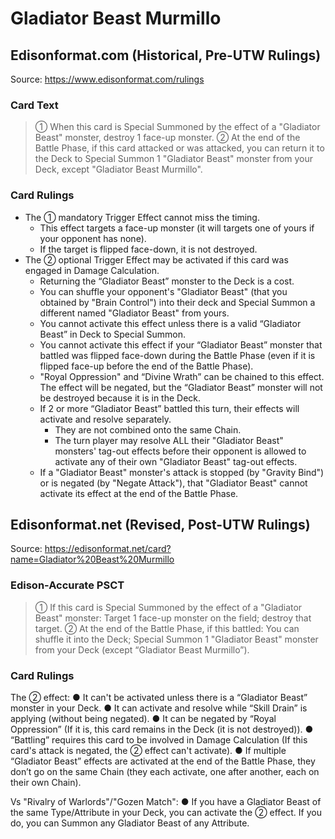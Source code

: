# Gladiator Beast Murmillo

## Edisonformat.com (Historical, Pre-UTW Rulings)

Source: https://www.edisonformat.com/rulings

### Card Text

> ① When this card is Special Summoned by the effect of a "Gladiator Beast" monster, destroy 1 face-up monster. ② At the end of the Battle Phase, if this card attacked or was attacked, you can return it to the Deck to Special Summon 1 "Gladiator Beast" monster from your Deck, except "Gladiator Beast Murmillo".

### Card Rulings

*   The ① mandatory Trigger Effect cannot miss the timing.
    *   This effect targets a face-up monster (it will targets one of yours if your opponent has none).
    *   If the target is flipped face-down, it is not destroyed.
*   The ② optional Trigger Effect may be activated if this card was engaged in Damage Calculation.
    *   Returning the “Gladiator Beast” monster to the Deck is a cost.
    *   You can shuffle your opponent's "Gladiator Beast" (that you obtained by "Brain Control") into their deck and Special Summon a different named "Gladiator Beast" from yours.
    *   You cannot activate this effect unless there is a valid “Gladiator Beast” in Deck to Special Summon.
    *   You cannot activate this effect if your “Gladiator Beast” monster that battled was flipped face-down during the Battle Phase (even if it is flipped face-up before the end of the Battle Phase).
    *   "Royal Oppression" and “Divine Wrath” can be chained to this effect. The effect will be negated, but the “Gladiator Beast” monster will not be destroyed because it is in the Deck.
    *   If 2 or more “Gladiator Beast” battled this turn, their effects will activate and resolve separately.
        *   They are not combined onto the same Chain.
        *   The turn player may resolve ALL their "Gladiator Beast" monsters' tag-out effects before their opponent is allowed to activate any of their own "Gladiator Beast" tag-out effects.
    *   If a "Gladiator Beast" monster's attack is stopped (by "Gravity Bind") or is negated (by "Negate Attack"), that "Gladiator Beast" cannot activate its effect at the end of the Battle Phase.

## Edisonformat.net (Revised, Post-UTW Rulings)

Source: https://edisonformat.net/card?name=Gladiator%20Beast%20Murmillo

### Edison-Accurate PSCT

> ① If this card is Special Summoned by the effect of a "Gladiator Beast" monster:
> Target 1 face-up monster on the field; destroy that target.
> ② At the end of the Battle Phase, if this battled:
> You can shuffle it into the Deck; Special Summon 1 "Gladiator Beast" monster from your Deck (except “Gladiator Beast Murmillo”).

### Card Rulings

The ② effect:
● It can't be activated unless there is a “Gladiator Beast” monster in your Deck.
● It can activate and resolve while “Skill Drain” is applying (without being negated).
● It can be negated by “Royal Oppression” (If it is, this card remains in the Deck (it is not destroyed)).
● “Battling” requires this card to be involved in Damage Calculation
(If this card's attack is negated, the ② effect can't activate).
● If multiple “Gladiator Beast” effects are activated at the end of the Battle Phase,
they don’t go on the same Chain (they each activate, one after another, each on their own Chain).

Vs "Rivalry of Warlords"/"Gozen Match":
● If you have a Gladiator Beast of the same Type/Attribute in your Deck, you can activate the ② effect.
If you do, you can Summon any Gladiator Beast of any Attribute.
            